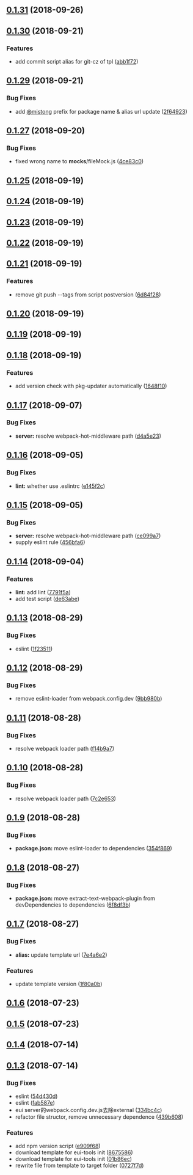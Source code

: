 <a name="0.1.31"></a>
## [0.1.31](https://github.com/MST-EUI/eui-cli/compare/v0.1.30...v0.1.31) (2018-09-26)



<a name="0.1.30"></a>
## [0.1.30](https://github.com/MST-EUI/eui-cli/compare/v0.1.29...v0.1.30) (2018-09-21)


### Features

* add commit script alias for git-cz of tpl ([abb1f72](https://github.com/MST-EUI/eui-cli/commit/abb1f72))



<a name="0.1.29"></a>
## [0.1.29](https://github.com/MST-EUI/eui-cli/compare/v0.1.27...v0.1.29) (2018-09-21)


### Bug Fixes

* add [@mistong](https://github.com/mistong) prefix for package name & alias url update ([2f64923](https://github.com/MST-EUI/eui-cli/commit/2f64923))



<a name="0.1.27"></a>
## [0.1.27](https://github.com/MST-EUI/eui-cli/compare/v0.1.25...v0.1.27) (2018-09-20)


### Bug Fixes

* fixed wrong name to __mocks__/fileMock.js ([4ce83c0](https://github.com/MST-EUI/eui-cli/commit/4ce83c0))



<a name="0.1.25"></a>
## [0.1.25](https://github.com/MST-EUI/eui-cli/compare/v0.1.24...v0.1.25) (2018-09-19)



<a name="0.1.24"></a>
## [0.1.24](https://github.com/MST-EUI/eui-cli/compare/v0.1.23...v0.1.24) (2018-09-19)



<a name="0.1.23"></a>
## [0.1.23](https://github.com/MST-EUI/eui-cli/compare/v0.1.22...v0.1.23) (2018-09-19)



<a name="0.1.22"></a>
## [0.1.22](https://github.com/MST-EUI/eui-cli/compare/v0.1.21...v0.1.22) (2018-09-19)



<a name="0.1.21"></a>
## [0.1.21](https://github.com/MST-EUI/eui-cli/compare/v0.1.20...v0.1.21) (2018-09-19)


### Features

* remove git push --tags from script postversion ([6d84f28](https://github.com/MST-EUI/eui-cli/commit/6d84f28))



<a name="0.1.20"></a>
## [0.1.20](https://github.com/MST-EUI/eui-cli/compare/v0.1.19...v0.1.20) (2018-09-19)



<a name="0.1.19"></a>
## [0.1.19](https://github.com/MST-EUI/eui-cli/compare/v0.1.18...v0.1.19) (2018-09-19)



<a name="0.1.18"></a>
## [0.1.18](https://github.com/MST-EUI/eui-cli/compare/v0.1.17...v0.1.18) (2018-09-19)


### Features

* add version check with pkg-updater automatically ([1648f10](https://github.com/MST-EUI/eui-cli/commit/1648f10))



<a name="0.1.17"></a>
## [0.1.17](https://github.com/MST-EUI/eui-cli/compare/v0.1.16...v0.1.17) (2018-09-07)


### Bug Fixes

* **server:** resolve webpack-hot-middleware path ([d4a5e23](https://github.com/MST-EUI/eui-cli/commit/d4a5e23))



<a name="0.1.16"></a>
## [0.1.16](https://github.com/MST-EUI/eui-cli/compare/v0.1.15...v0.1.16) (2018-09-05)


### Bug Fixes

* **lint:** whether use .eslintrc ([e145f2c](https://github.com/MST-EUI/eui-cli/commit/e145f2c))



<a name="0.1.15"></a>
## [0.1.15](https://github.com/MST-EUI/eui-cli/compare/v0.1.14...v0.1.15) (2018-09-05)


### Bug Fixes

* **server:** resolve webpack-hot-middleware path ([ce099a7](https://github.com/MST-EUI/eui-cli/commit/ce099a7))
* supply eslint rule ([456bfa6](https://github.com/MST-EUI/eui-cli/commit/456bfa6))



<a name="0.1.14"></a>
## [0.1.14](https://github.com/MST-EUI/eui-cli/compare/v0.1.13...v0.1.14) (2018-09-04)


### Features

* **lint:** add lint ([7791f5a](https://github.com/MST-EUI/eui-cli/commit/7791f5a))
* add test script ([de63abe](https://github.com/MST-EUI/eui-cli/commit/de63abe))



<a name="0.1.13"></a>
## [0.1.13](https://github.com/MST-EUI/eui-cli/compare/v0.1.12...v0.1.13) (2018-08-29)


### Bug Fixes

* eslint ([1f23511](https://github.com/MST-EUI/eui-cli/commit/1f23511))



<a name="0.1.12"></a>
## [0.1.12](https://github.com/MST-EUI/eui-cli/compare/v0.1.11...v0.1.12) (2018-08-29)


### Bug Fixes

* remove eslint-loader from webpack.config.dev ([9bb980b](https://github.com/MST-EUI/eui-cli/commit/9bb980b))



<a name="0.1.11"></a>
## [0.1.11](https://github.com/MST-EUI/eui-cli/compare/v0.1.10...v0.1.11) (2018-08-28)


### Bug Fixes

* resolve webpack loader path ([f14b9a7](https://github.com/MST-EUI/eui-cli/commit/f14b9a7))



<a name="0.1.10"></a>
## [0.1.10](https://github.com/MST-EUI/eui-cli/compare/v0.1.9...v0.1.10) (2018-08-28)


### Bug Fixes

* resolve webpack loader path ([7c2e653](https://github.com/MST-EUI/eui-cli/commit/7c2e653))



<a name="0.1.9"></a>
## [0.1.9](https://github.com/MST-EUI/eui-cli/compare/v0.1.8...v0.1.9) (2018-08-28)


### Bug Fixes

* **package.json:** move eslint-loader to dependencies ([354f869](https://github.com/MST-EUI/eui-cli/commit/354f869))



<a name="0.1.8"></a>
## [0.1.8](https://github.com/MST-EUI/eui-cli/compare/v0.1.7...v0.1.8) (2018-08-27)


### Bug Fixes

* **package.json:** move extract-text-webpack-plugin from devDependencies to dependencies ([6f8df3b](https://github.com/MST-EUI/eui-cli/commit/6f8df3b))



<a name="0.1.7"></a>
## [0.1.7](https://github.com/MST-EUI/eui-cli/compare/v0.1.6...v0.1.7) (2018-08-27)


### Bug Fixes

* **alias:** update template url ([7e4a6e2](https://github.com/MST-EUI/eui-cli/commit/7e4a6e2))


### Features

* update template version ([1f80a0b](https://github.com/MST-EUI/eui-cli/commit/1f80a0b))



<a name="0.1.6"></a>
## [0.1.6](https://github.com/MST-EUI/eui-cli/compare/v0.1.5...v0.1.6) (2018-07-23)



<a name="0.1.5"></a>
## [0.1.5](https://github.com/MST-EUI/eui-cli/compare/v0.1.4...v0.1.5) (2018-07-23)



<a name="0.1.4"></a>
## [0.1.4](https://github.com/MST-EUI/eui-cli/compare/v0.1.3...v0.1.4) (2018-07-14)



<a name="0.1.3"></a>
## [0.1.3](https://github.com/MST-EUI/eui-cli/compare/01b86ec...v0.1.3) (2018-07-14)


### Bug Fixes

* eslint ([54d430d](https://github.com/MST-EUI/eui-cli/commit/54d430d))
* eslint ([fab587e](https://github.com/MST-EUI/eui-cli/commit/fab587e))
* eui server的webpack.config.dev.js去除external ([334bc4c](https://github.com/MST-EUI/eui-cli/commit/334bc4c))
* refactor file structor, remove unnecessary dependence ([439b608](https://github.com/MST-EUI/eui-cli/commit/439b608))


### Features

* add npm version script ([e909f68](https://github.com/MST-EUI/eui-cli/commit/e909f68))
* download template for eui-tools init ([8675586](https://github.com/MST-EUI/eui-cli/commit/8675586))
* download template for eui-tools init ([01b86ec](https://github.com/MST-EUI/eui-cli/commit/01b86ec))
* rewrite file from template to target folder ([0727f7d](https://github.com/MST-EUI/eui-cli/commit/0727f7d))



